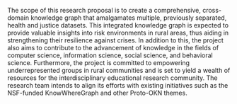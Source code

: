 The scope of this research proposal is to create a comprehensive, cross-domain knowledge graph that amalgamates multiple, previously separated, health and justice datasets. This integrated knowledge graph is expected to provide valuable insights into risk environments in rural areas, thus aiding in strengthening their resilience against crises. In addition to this, the project also aims to contribute to the advancement of knowledge in the fields of computer science, information science, social science, and behavioral science. Furthermore, the project is committed to empowering underrepresented groups in rural communities and is set to yield a wealth of resources for the interdisciplinary educational research community. The research team intends to align its efforts with existing initiatives such as the NSF-funded KnowWhereGraph and other Proto-OKN themes.